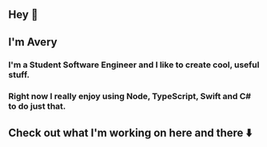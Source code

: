 ## Hey 👋
## I'm Avery

### I'm a Student Software Engineer and I like to create cool, useful stuff.

### Right now I really enjoy using Node, TypeScript, Swift and C# to do just that.

## Check out what I'm working on here and there ⬇️